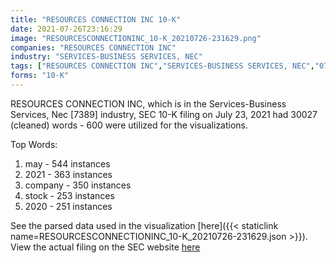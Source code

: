 ```yaml
---
title: "RESOURCES CONNECTION INC 10-K"
date: 2021-07-26T23:16:29
image: "RESOURCESCONNECTIONINC_10-K_20210726-231629.png"
companies: "RESOURCES CONNECTION INC"
industry: "SERVICES-BUSINESS SERVICES, NEC"
tags: ["RESOURCES CONNECTION INC","SERVICES-BUSINESS SERVICES, NEC","07-23-2021","10-K"]
forms: "10-K"
---
```

RESOURCES CONNECTION INC, which is in the Services-Business Services, Nec [7389] industry, SEC 10-K filing on July 23, 2021 had 30027 (cleaned) words - 600 were utilized for the visualizations.

Top Words:
1. may - 544 instances
2. 2021 - 363 instances
3. company - 350 instances
4. stock - 253 instances
5. 2020 - 251 instances


See the parsed data used in the visualization [here]({{< staticlink name=RESOURCESCONNECTIONINC_10-K_20210726-231629.json >}}).  
View the actual filing on the SEC website [here](https://www.sec.gov/Archives/edgar/data/1084765/0001084765-21-000017.txt)